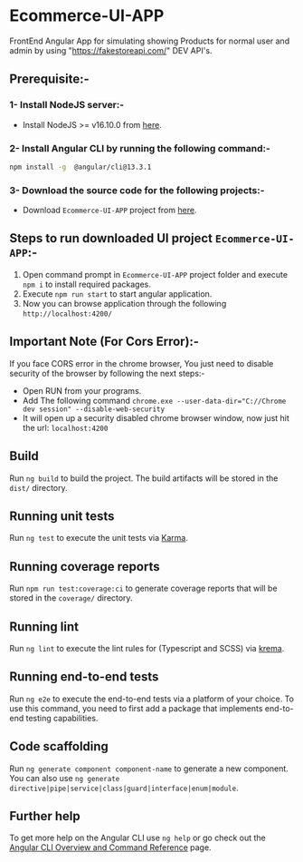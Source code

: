 # Ecommerce-UI-APP
FrontEnd Angular App for simulating showing Products for normal user and admin by using "https://fakestoreapi.com/" DEV API's.

## Prerequisite:-

### 1- Install NodeJS server:-
- Install NodeJS >= v16.10.0 from [here](https://nodejs.org/en/).


### 2- Install Angular CLI by running the following command:-
```sh
npm install -g  @angular/cli@13.3.1
```

### 3- Download the source code for the following projects:-
- Download `Ecommerce-UI-APP` project from [here](https://github.com/elsayedellabad/ecommerce-ui-app).


## Steps to run downloaded UI project `Ecommerce-UI-APP`:-
1. Open command prompt in `Ecommerce-UI-APP` project folder and execute `npm i` to install required packages.
2. Execute `npm run start`  to start angular application.
3. Now you can browse application through the following `http://localhost:4200/`


## Important Note (For Cors Error):-
If you face CORS error in the chrome browser, You just need to disable security of the browser by following the next steps:-

- Open RUN from your programs.
- Add The following command `chrome.exe --user-data-dir="C://Chrome dev session" --disable-web-security`
- It will open up a security disabled chrome browser window, now just hit the url: `localhost:4200`


## Build

Run `ng build` to build the project. The build artifacts will be stored in the `dist/` directory.

## Running unit tests

Run `ng test` to execute the unit tests via [Karma](https://karma-runner.github.io).

## Running coverage reports

Run `npm run test:coverage:ci` to generate coverage reports that will be stored in the `coverage/` directory.

## Running lint

Run `ng lint` to execute the lint rules for (Typescript and SCSS) via [krema](https://www.npmjs.com/package/@krema/angular-eslint-stylelint-builder).

## Running end-to-end tests

Run `ng e2e` to execute the end-to-end tests via a platform of your choice. To use this command, you need to first add a package that implements end-to-end testing capabilities.

## Code scaffolding

Run `ng generate component component-name` to generate a new component. You can also use `ng generate directive|pipe|service|class|guard|interface|enum|module`.


## Further help

To get more help on the Angular CLI use `ng help` or go check out the [Angular CLI Overview and Command Reference](https://angular.io/cli) page.
